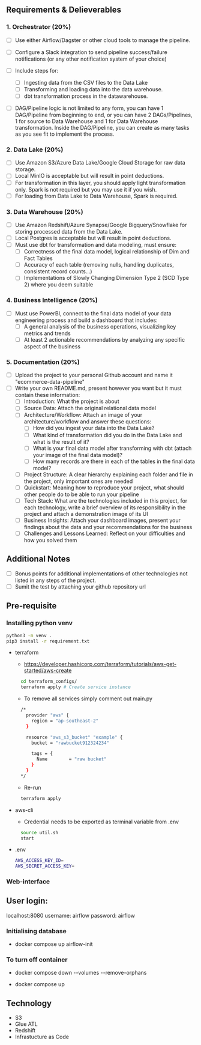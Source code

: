 ## Requirements & Delieverables
### 1. Orchestrator (20%)
- [ ] Use either Airflow/Dagster or other cloud tools to manage the pipeline.
    
- [ ] Configure a Slack integration to send pipeline success/failure notifications (or any other notification system of your choice)
- [ ] Include steps for:
  - [ ] Ingesting data from the CSV files to the Data Lake
  - [ ] Transforming and loading data into the data warehouse.
  - [ ] dbt transformation process in the datawarehouse.
- [ ] DAG/Pipeline logic is not limited to any form, you can have 1 DAG/Pipeline from beginning to end, or you can have 2 DAGs/Pipelines, 1 for source to Data Warehouse and 1 for Data Warehouse transformation. Inside the DAG/Pipeline, you can create as many tasks as you see fit to implement the process.

### 2. Data Lake (20%)
- [ ] Use Amazon S3/Azure Data Lake/Google Cloud Storage for raw data storage.
- [ ] Local MinIO is acceptable but will result in point deductions.
- [ ] For transformation in this layer, you should apply light transformation only. Spark is not required but you may use it if you wish.
- [ ] For loading from Data Lake to Data Warehouse, Spark is required.

### 3. Data Warehouse (20%)
- [ ] Use Amazon Redshift/Azure Synapse/Google Bigquery/Snowflake for storing processed data from the Data Lake.
- [ ] Local Postgres is acceptable but will result in point deductions.
- [ ] Must use dbt for transformation and data modeling, must ensure:
  - [ ] Correctness of the final data model, logical relationship of Dim and Fact Tables
  - [ ] Accuracy of each table (removing nulls, handling duplicates, consistent record counts...)
  - [ ] Implementations of Slowly Changing Dimension Type 2 (SCD Type 2) where you deem suitable

### 4. Business Intelligence (20%)
- [ ] Must use PowerBI, connect to the final data model of your data engineering process and build a dashboard that includes:
  - [ ] A general analysis of the business operations, visualizing key metrics and trends
  - [ ] At least 2 actionable recommendations by analyzing any specific aspect of the business

### 5. Documentation (20%)
- [ ] Upload the project to your personal Github account and name it "ecommerce-data-pipeline"
- [ ] Write your own README.md, present however you want but it must contain these information:
  - [ ] Introduction: What the project is about
  - [ ] Source Data: Attach the original relational data model
  - [ ] Architecture/Workflow: Attach an image of your architecture/workflow and answer these questions:
    - [ ] How did you ingest your data into the Data Lake?
    - [ ] What kind of transformation did you do in the Data Lake and what is the result of it?
    - [ ] What is your final data model after transforming with dbt (attach your image of the final data model)?
    - [ ] How many records are there in each of the tables in the final data model?
  - [ ] Project Structure: A clear hierarchy explaining each folder and file in the project, only important ones are needed
  - [ ] Quickstart: Meaning how to reproduce your project, what should other people do to be able to run your pipeline
  - [ ] Tech Stack: What are the technologies included in this project, for each technology, write a brief overview of its responsibility in the project and attach a demonstration image of its UI
  - [ ] Business Insights: Attach your dashboard images, present your findings about the data and your recommendations for the business
  - [ ] Challenges and Lessons Learned: Reflect on your difficulties and how you solved them

## Additional Notes
- [ ] Bonus points for additional implementations of other technologies not listed in any steps of the project.
- [ ] Sumit the test by attaching your github repository url

## Pre-requisite
### Installing python venv
```bash
python3 -m venv .
pip3 install -r requirement.txt
```

- terraform 
  - https://developer.hashicorp.com/terraform/tutorials/aws-get-started/aws-create
  ```bash
    cd terraform_configs/
    terraform apply # Create service instance 
  ```

  - To remove all services simply comment out main.py
  ```bash
    /*
      provider "aws" {
        region = "ap-southeast-2"
      }

      resource "aws_s3_bucket" "example" {
        bucket = "rawbucket912324234"

        tags = {
          Name        = "raw bucket"
        }
      }
    */

  ```
    - Re-run 
    ```bash 
      terraform apply
    ```

- aws-cli
  - Credential needs to be exported as terminal variable from .env
  ```bash
    source util.sh
    start
  ```
- .env
  ```bash
  AWS_ACCESS_KEY_ID=
  AWS_SECRET_ACCESS_KEY=
  ```


### Web-interface 
## User login:
localhost:8080
username: airflow
password: airflow

### Initialising database
- docker compose up airflow-init

### To turn off container
- docker compose down --volumes --remove-orphans

- docker compose up


## Technology 
- S3 
- Glue ATL
- Redshift
- Infrastucture as Code
